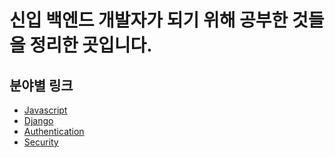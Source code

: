 # 신입 백엔드 개발자가 되기 위해 공부한 것들을 정리한 곳입니다.

## 분야별 링크

- [Javascript](./javascript)
- [Django](./django)
- [Authentication](./token_authentication)
- [Security](./security)
